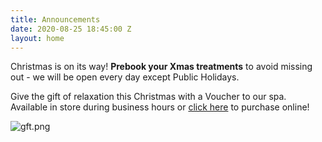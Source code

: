 ```yaml
---
title: Announcements
date: 2020-08-25 18:45:00 Z
layout: home
---
```


Christmas is on its way! **Prebook your Xmas treatments** to avoid missing out - we will be open every day except Public Holidays.

Give the gift of relaxation this Christmas with a Voucher to our spa. Available in store during business hours or [click here](https://bit.ly/3ktuXda) to purchase online!

![gft.png](/uploads/gft.png)